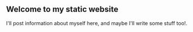 ## Welcome to my static website

I'll post information about myself here, and maybe I'll write some stuff too!.

